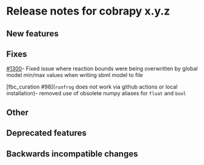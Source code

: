 # Release notes for cobrapy x.y.z

## New features

## Fixes
[#1300](https://github.com/opencobra/cobrapy/pull/1312)- Fixed issue where reaction bounds were being overwritten by global model min/max values when writing sbml model to file

[fbc_curation #98](`runfrog` does not work via github actions or local installation)- removed use of obsolete numpy aliases for `float` and `bool`

## Other

## Deprecated features

## Backwards incompatible changes

